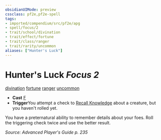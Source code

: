 ```yaml
---
obsidianUIMode: preview
cssclass: pf2e,pf2e-spell
tags:
- imported/compendium/src/pf2e/apg
- spell/focus/2
- trait/school/divination
- trait/effect/fortune
- trait/class/ranger
- trait/rarity/uncommon
aliases: ["Hunter's Luck"]
---
```

# Hunter's Luck *Focus 2*   
[divination](divination.md)  [fortune](fortune.md)  [ranger](rules/traits/ranger.md)  [uncommon](uncommon.md)  

- **Cast** [F](chapter-9-playing-the-game.md#Actions "Free Action") 
- **Trigger**You attempt a check to [Recall Knowledge](recall-knowledge.md) about a creature, but you haven't rolled yet.

You have a preternatural ability to remember details about your foes. Roll the triggering check twice and use the better result.

*Source: Advanced Player's Guide p. 235*